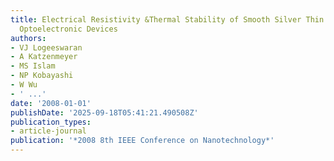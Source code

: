 ```yaml
---
title: Electrical Resistivity &Thermal Stability of Smooth Silver Thin Film for Nanoscale
  Optoelectronic Devices
authors:
- VJ Logeeswaran
- A Katzenmeyer
- MS Islam
- NP Kobayashi
- W Wu
- ' ...'
date: '2008-01-01'
publishDate: '2025-09-18T05:41:21.490508Z'
publication_types:
- article-journal
publication: '*2008 8th IEEE Conference on Nanotechnology*'
---
```

